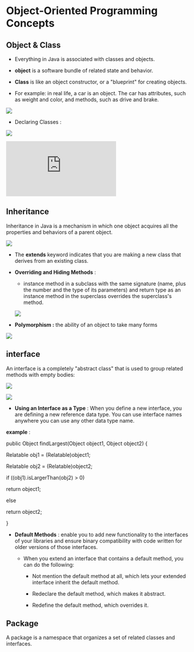 # Object-Oriented Programming Concepts

## Object & Class

+ Everything in Java is associated with classes and objects.

+ **object** is a software bundle of related state and behavior.

+  **Class** is like an object constructor, or a "blueprint" for creating objects.

+ For example: in real life, a car is an object. The car has attributes, such as weight and color, and methods, such as drive and brake.


![](https://1.bp.blogspot.com/-pFHJTng93q4/XU-utsYfSjI/AAAAAAAAEno/43JhWi3SrVAVmXc3UyKmhyXKH74esCKHACLcBGAs/s1600/object-class-diagrame-1.png)

+ Declaring Classes :

![](https://image2.slideserve.com/4996496/defining-a-class-in-java-l.jpg)

![](https://java2blog.com/wp-content/webpc-passthru.php?src=https://java2blog.com/wp-content/uploads/2017/05/classStructure-2-1.png&nocache=1)

## Inheritance

Inheritance in Java is a mechanism in which one object acquires all the properties and behaviors of a parent object.

![](https://cdn.techbeamers.com/wp-content/uploads/2019/04/Java-Inheritance.png)

+ The **extends** keyword indicates that you are making a new class that derives from an existing class.

+ **Overriding and Hiding Methods** :

  + instance method in a subclass with the same signature (name, plus the number and the type of its parameters) and return type as an instance method in the superclass overrides the superclass's method.


  ![](https://astikanand.github.io/techblogs/java/assets/method_overriding_hiding.png)


+ **Polymorphism :**  the ability of an object to take many forms

![](https://study.com/cimages/multimages/16/java_inherit_poly_inheritance.png)

## interface

 An interface is a completely "abstract class" that is used to group related methods with empty bodies:

 ![](https://slidetodoc.com/presentation_image_h/0d1257fa2a9daedba90a6015675902fc/image-2.jpg)

 ![](https://www.pixeltrice.com/wp-content/uploads/2020/07/in-1.png)


+ **Using an Interface as a Type** :
When you define a new interface, you are defining a new reference data type. You can use interface names anywhere you can use any other data type name.

**example** :

public Object findLargest(Object object1, Object object2) {

   Relatable obj1 = (Relatable)object1;

   Relatable obj2 = (Relatable)object2;

   if ((obj1).isLargerThan(obj2) > 0)

return object1;

   else 

 return object2;

}

+ **Default Methods** : enable you to add new functionality to the interfaces of your libraries and ensure binary compatibility with code written for older versions of those interfaces.

   + When you extend an interface that contains a default method, you can do the following:

      + Not mention the default method at all, which lets your extended interface inherit the default method.

      + Redeclare the default method, which makes it abstract.

     + Redefine the default method, which overrides it.


 ## Package

 A package is a namespace that organizes a set of related classes and interfaces.
